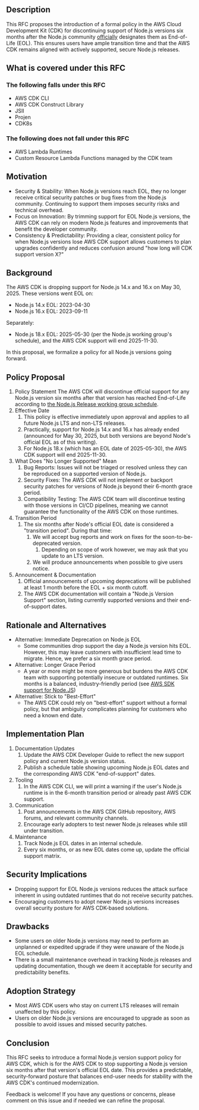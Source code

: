 ## Description

This RFC proposes the introduction of a formal policy in the AWS Cloud Development Kit (CDK) for discontinuing support of Node.js versions 
six months after the Node.js community [officially](https://github.com/nodejs/Release#release-schedule) designates them as End-of-Life (EOL). 
This ensures users have ample transition time and that the AWS CDK remains aligned with actively supported, secure Node.js releases.

## What is covered under this RFC

### The following falls under this RFC

* AWS CDK CLI
* AWS CDK Construct Library
* JSII
* Projen
* CDK8s

### The following does not fall under this RFC

* AWS Lambda Runtimes
* Custom Resource Lambda Functions managed by the CDK team

## Motivation

* Security & Stability: When Node.js versions reach EOL, they no longer receive critical security patches or bug fixes from the Node.js community. 
  Continuing to support them imposes security risks and technical overhead.
* Focus on Innovation: By trimming support for EOL Node.js versions, the AWS CDK can rely on modern Node.js features and improvements that benefit 
  the developer community.
* Consistency & Predictability: Providing a clear, consistent policy for when Node.js versions lose AWS CDK support allows customers to plan 
  upgrades confidently and reduces confusion around "how long will CDK support version X?"

## Background

The AWS CDK is dropping support for Node.js 14.x and 16.x on May 30, 2025. These versions went EOL on:

* Node.js 14.x EOL: 2023-04-30
* Node.js 16.x EOL: 2023-09-11

Separately:

* Node.js 18.x EOL: 2025-05-30 (per the Node.js working group's schedule), and the AWS CDK support will end 2025-11-30.

In this proposal, we formalize a policy for all Node.js versions going forward.

## Policy Proposal

1. Policy Statement
   The AWS CDK will discontinue official support for any Node.js version six months after that version has reached End-of-Life according 
   to [the Node.js Release working group schedule](https://github.com/nodejs/Release#release-schedule).
2. Effective Date
   1. This policy is effective immediately upon approval and applies to all future Node.js LTS and non-LTS releases.
   2. Practically, support for Node.js 14.x and 16.x has already ended (announced for May 30, 2025, but both versions are beyond 
      Node's official EOL as of this writing).
   3. For Node.js 18.x (which has an EOL date of 2025-05-30), the AWS CDK support will end 2025-11-30.
3. What Does "No Longer Supported" Mean
   1. Bug Reports: Issues will not be triaged or resolved unless they can be reproduced on a supported version of Node.js.
   2. Security Fixes: The AWS CDK will not implement or backport security patches for versions of Node.js beyond their 6-month grace period.
   3. Compatibility Testing: The AWS CDK team will discontinue testing with those versions in CI/CD pipelines, meaning we cannot guarantee 
      the functionality of the AWS CDK on those runtimes.
4. Transition Period
   1. The six months after Node's official EOL date is considered a "transition period". During that time:
      1. We will accept bug reports and work on fixes for the soon-to-be-deprecated version.
         1. Depending on scope of work however, we may ask that you update to an LTS version.
      2. We will produce announcements when possible to give users notice.
5. Announcement & Documentation
   1. Official announcements of upcoming deprecations will be published at least 1 month before the EOL + six month cutoff.
   2. The AWS CDK documentation will contain a "Node.js Version Support" section, listing currently supported versions and their end-of-support dates.

## Rationale and Alternatives

* Alternative: Immediate Deprecation on Node.js EOL
  * Some communities drop support the day a Node.js version hits EOL. However, this may leave customers with insufficient lead time to migrate. 
    Hence, we prefer a six month grace period.
* Alternative: Longer Grace Period
  * A year or more might be more generous but burdens the AWS CDK team with supporting potentially insecure or outdated runtimes. Six months 
    is a balanced, industry-friendly period (see [AWS SDK support for Node.JS](https://aws.amazon.com/blogs/developer/announcing-the-end-of-support-for-node-js-16-x-in-the-aws-sdk-for-javascript-v3/))
* Alternative: Stick to "Best-Effort"
  * The AWS CDK could rely on "best-effort" support without a formal policy, but that ambiguity complicates planning for customers who need 
    a known end date.

## Implementation Plan

1. Documentation Updates
   1. Update the AWS CDK Developer Guide to reflect the new support policy and current Node.js version status.
   2. Publish a schedule table showing upcoming Node.js EOL dates and the corresponding AWS CDK "end-of-support" dates.
2. Tooling
   1. In the AWS CDK CLI, we will print a warning if the user's Node.js runtime is in the 6-month transition period or already past AWS CDK support.
3. Communication
   1. Post announcements in the AWS CDK GitHub repository, AWS forums, and relevant community channels.
   2. Encourage early adopters to test newer Node.js releases while still under transition.
4. Maintenance
   1. Track Node.js EOL dates in an internal schedule.
   2. Every six months, or as new EOL dates come up, update the official support matrix.

## Security Implications

* Dropping support for EOL Node.js versions reduces the attack surface inherent in using outdated runtimes that do not receive security patches.
* Encouraging customers to adopt newer Node.js versions increases overall security posture for AWS CDK-based solutions.

## Drawbacks

* Some users on older Node.js versions may need to perform an unplanned or expedited upgrade if they were unaware of the Node.js EOL schedule.
* There is a small maintenance overhead in tracking Node.js releases and updating documentation, though we deem it acceptable for security and predictability benefits.

## Adoption Strategy

* Most AWS CDK users who stay on current LTS releases will remain unaffected by this policy.
* Users on older Node.js versions are encouraged to upgrade as soon as possible to avoid issues and missed security patches.

## Conclusion

This RFC seeks to introduce a formal Node.js version support policy for AWS CDK, which is for the AWS CDK to stop supporting a Node.js version 
six months after that version's official EOL date. This provides a predictable, security-forward posture that balances end-user needs for 
stability with the AWS CDK's continued modernization.

Feedback is welcome! If you have any questions or concerns, please comment on this issue and if needed we can refine the proposal.